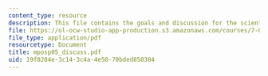```yaml
---
content_type: resource
description: This file contains the goals and discussion for the scientific writing.
file: https://ol-ocw-studio-app-production.s3.amazonaws.com/courses/7-02ci-experimental-biology-communications-intensive-spring-2005/19f0284e3c143c4a4e5070bded850304_mposp05_discuss.pdf
file_type: application/pdf
resourcetype: Document
title: mposp05_discuss.pdf
uid: 19f0284e-3c14-3c4a-4e50-70bded850304
---
```

